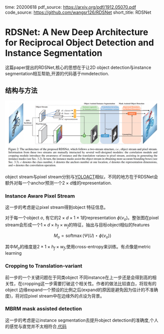 time: 20200618
pdf_source: https://arxiv.org/pdf/1912.05070.pdf
code_source: https://github.com/wangsr126/RDSNet
short_title: RDSNet

# RDSNet: A New Deep Architecture for Reciprocal Object Detection and Instance Segmentation

这篇paper提出的RDSNet,核心的思想在于让2D object detection与instance segmentation相互帮助,开源的代码基于mmdetection.

## 结构与方法

![image](res/RDS_arch.png)

object stream与pixel stream分别与[YOLOACT](YOLACT.md)相似，不同的地方在于RDSNet会额外对每一个anchor预测一个$2\times d$维的representation.

### Instance Aware Pixel Stream

这一步的考虑是让pixel stream得到object 特征信息。

对于每一个object $o$, 有它的$2\times d\times 1\times 1$的representation $\phi(v_o)$。整张图在pixel stream会形成一个$1\times d\times h_f\times w_f$的特征，抽出与目标object相似的features

$$M_{o}=\operatorname{softmax}\left(\Psi(U) \star \phi\left(v_{o}\right)\right)$$

其中$M_o$的维度是$2\times 1\times h_f\times w_f$,使用cross-entropy来训练。有点像是metric learning


### Cropping to Translation-variant

前一步的一个关键问题在于同类object 不同instance在上一步还是会得到高的相关性，在cropping这一步需要打破这个相关性。作者的做法比较直白，将现有的object 边缘expand一个预设的比例之后(expand的原因是避免因为估计的不准确度)，将对应pixel stream中在边缘外的点设为背景。

### MBRM mask assisted detection

这一步的考虑是让instance segmentation去提升object detection的准确度,个人的感觉与直觉并不太相符合,[代码](https://github.com/wangsr126/RDSNet/blob/master/mmdet/models/detectors/rdsnet.py)

